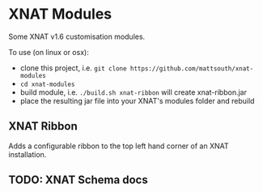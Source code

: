 # XNAT Modules

Some XNAT v1.6 customisation modules.

To use (on linux or osx):
 - clone this project, i.e. ``git clone https://github.com/mattsouth/xnat-modules``
 - ``cd xnat-modules``
 - build module, i.e. ``./build.sh xnat-ribbon`` will create xnat-ribbon.jar
 - place the resulting jar file into your XNAT's modules folder and rebuild

## XNAT Ribbon

Adds a configurable ribbon to the top left hand corner of an XNAT installation.

## TODO: XNAT Schema docs
